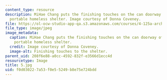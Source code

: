 ```yaml
---
content_type: resource
description: MiHae Chang puts the finishing touches on the can doorway of her team's
  portable homeless shelter. Image courtesy of Donna Coveney.
file: https://ol-ocw-studio-app-qa.s3.amazonaws.com/courses/4-125a-architecture-studio-building-in-landscapes-fall-2005/f0d030227a53f0e55249b8e75e724bdd_5.jpg
file_type: image/jpeg
image_metadata:
  caption: MiHae Chang puts the finishing touches on the can doorway of her team's
    portable homeless shelter.
  credit: Image courtesy of Donna Coveney.
  image-alt: Finishing touches to the shelter.
parent_uid: 208f6e88-a0cc-4592-832f-e3566d1ecc4d
resourcetype: Image
title: 5.jpg
uid: f0d03022-7a53-f0e5-5249-b8e75e724bdd
---
```

